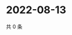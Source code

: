 # 2022-08-13

共 0 条

<!-- BEGIN WEIBO -->
<!-- 最后更新时间 Sat Aug 13 2022 11:38:31 GMT+0800 (China Standard Time) -->

<!-- END WEIBO -->
